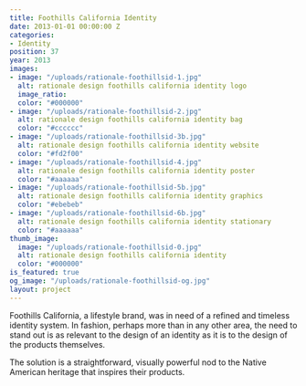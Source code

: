 ```yaml
---
title: Foothills California Identity
date: 2013-01-01 00:00:00 Z
categories:
- Identity
position: 37
year: 2013
images:
- image: "/uploads/rationale-foothillsid-1.jpg"
  alt: rationale design foothills california identity logo
  image_ratio: 
  color: "#000000"
- image: "/uploads/rationale-foothillsid-2.jpg"
  alt: rationale design foothills california identity bag
  color: "#cccccc"
- image: "/uploads/rationale-foothillsid-3b.jpg"
  alt: rationale design foothills california identity website
  color: "#fd2f00"
- image: "/uploads/rationale-foothillsid-4.jpg"
  alt: rationale design foothills california identity poster
  color: "#aaaaaa"
- image: "/uploads/rationale-foothillsid-5b.jpg"
  alt: rationale design foothills california identity graphics
  color: "#ebebeb"
- image: "/uploads/rationale-foothillsid-6b.jpg"
  alt: rationale design foothills california identity stationary
  color: "#aaaaaa"
thumb_image:
  image: "/uploads/rationale-foothillsid-0.jpg"
  alt: rationale design foothills california identity
  color: "#000000"
is_featured: true
og_image: "/uploads/rationale-foothillsid-og.jpg"
layout: project
---
```


Foothills California, a lifestyle brand, was in need of a refined and timeless identity system. In fashion, perhaps more than in any other area, the need to stand out is as relevant to the design of an identity as it is to the design of the products themselves.

The solution is a straightforward, visually powerful nod to the Native American heritage that inspires their products.